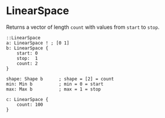 # LinearSpace

Returns a vector of length `count` with values from `start` to `stop`.

```L1
::LinearSpace
a: LinearSpace ! ; [0 1]
b: LinearSpace {
    start: 0
    stop:  1
    count: 2
}

shape: Shape b      ; shape = [2] = count
min: Min b          ; min = 0 = start
max: Max b          ; max = 1 = stop

c: LinearSpace {
    count: 100
}
```